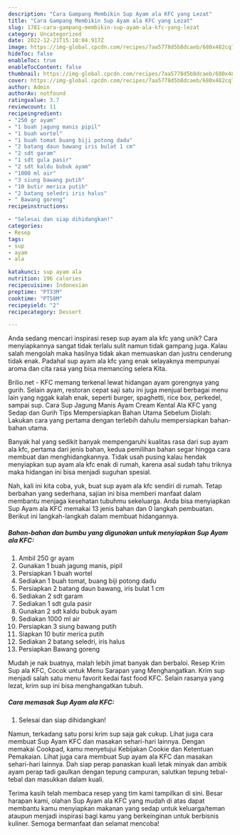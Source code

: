 ```yaml
---
description: "Cara Gampang Membikin Sup Ayam ala KFC yang Lezat"
title: "Cara Gampang Membikin Sup Ayam ala KFC yang Lezat"
slug: 1781-cara-gampang-membikin-sup-ayam-ala-kfc-yang-lezat
category: Uncategorized
date: 2022-12-21T15:10:04.917Z
image: https://img-global.cpcdn.com/recipes/7aa5778d5b8dcaeb/680x482cq70/sup-ayam-ala-kfc-foto-resep-utama.jpg
hideToc: false
enableToc: true
enableTocContent: false
thumbnail: https://img-global.cpcdn.com/recipes/7aa5778d5b8dcaeb/680x482cq70/sup-ayam-ala-kfc-foto-resep-utama.jpg
cover: https://img-global.cpcdn.com/recipes/7aa5778d5b8dcaeb/680x482cq70/sup-ayam-ala-kfc-foto-resep-utama.jpg
author: Admin
authorAv: notfound
ratingvalue: 3.7
reviewcount: 11
recipeingredient:
- "250 gr ayam"
- "1 buah jagung manis pipil"
- "1 buah wortel"
- "1 buah tomat buang biji potong dadu"
- "2 batang daun bawang iris bulat 1 cm"
- "2 sdt garam"
- "1 sdt gula pasir"
- "2 sdt kaldu bubuk ayam"
- "1000 ml air"
- "3 siung bawang putih"
- "10 butir merica putih"
- "2 batang seledri iris halus"
- " Bawang goreng"
recipeinstructions:

- "Selesai dan siap dihidangkan!"
categories:
- Resep
tags:
- sup
- ayam
- ala

katakunci: sup ayam ala 
nutrition: 196 calories
recipecuisine: Indonesian
preptime: "PT33M"
cooktime: "PT58M"
recipeyield: "2"
recipecategory: Dessert

---
```





Anda sedang mencari inspirasi resep sup ayam ala kfc yang unik? Cara menyiapkannya sangat tidak terlalu sulit namun tidak gampang juga. Kalau salah mengolah maka hasilnya tidak akan memuaskan dan justru cenderung tidak enak. Padahal sup ayam ala kfc yang enak selayaknya mempunyai aroma dan cita rasa yang bisa memancing selera Kita.





Brilio.net - KFC memang terkenal lewat hidangan ayam gorengnya yang gurih. Selain ayam, restoran cepat saji satu ini juga menjual berbagai menu lain yang nggak kalah enak, seperti burger, spaghetti, rice box, perkedel, sampai sup. Cara Sup Jagung Manis Ayam Cream Kental Ala KFC yang Sedap dan Gurih Tips Mempersiapkan Bahan Utama Sebelum Diolah: Lakukan cara yang pertama dengan terlebih dahulu mempersiapkan bahan-bahan utama.

Banyak hal yang sedikit banyak mempengaruhi kualitas rasa dari sup ayam ala kfc, pertama dari jenis bahan, kedua pemilihan bahan segar hingga cara membuat dan menghidangkannya. Tidak usah pusing kalau hendak menyiapkan sup ayam ala kfc enak di rumah, karena asal sudah tahu triknya maka hidangan ini bisa menjadi suguhan spesial.






Nah, kali ini kita coba, yuk, buat sup ayam ala kfc sendiri di rumah. Tetap berbahan yang sederhana, sajian ini bisa memberi manfaat dalam membantu menjaga kesehatan tubuhmu sekeluarga. Anda bisa menyiapkan Sup Ayam ala KFC memakai 13 jenis bahan dan 0 langkah pembuatan. Berikut ini langkah-langkah dalam membuat hidangannya.

<!--inarticleads1-->

##### Bahan-bahan dan bumbu yang digunakan untuk menyiapkan Sup Ayam ala KFC:

1. Ambil 250 gr ayam
1. Gunakan 1 buah jagung manis, pipil
1. Persiapkan 1 buah wortel
1. Sediakan 1 buah tomat, buang biji potong dadu
1. Persiapkan 2 batang daun bawang, iris bulat 1 cm
1. Sediakan 2 sdt garam
1. Sediakan 1 sdt gula pasir
1. Gunakan 2 sdt kaldu bubuk ayam
1. Sediakan 1000 ml air
1. Persiapkan 3 siung bawang putih
1. Siapkan 10 butir merica putih
1. Sediakan 2 batang seledri, iris halus
1. Persiapkan  Bawang goreng


Mudah je nak buatnya, malah lebih jimat banyak dan berbaloi. Resep Krim Sup ala KFC, Cocok untuk Menu Sarapan yang Menghangatkan. Krim sup menjadi salah satu menu favorit kedai fast food KFC. Selain rasanya yang lezat, krim sup ini bisa menghangatkan tubuh. 

<!--inarticleads2-->

##### Cara memasak Sup Ayam ala KFC:


1. Selesai dan siap dihidangkan!

Namun, terkadang satu porsi krim sup saja gak cukup. Lihat juga cara membuat Sup Ayam KFC dan masakan sehari-hari lainnya. Dengan memakai Cookpad, kamu menyetujui Kebijakan Cookie dan Ketentuan Pemakaian. Lihat juga cara membuat Sup ayam ala KFC dan masakan sehari-hari lainnya. Dah siap perap panaskan kuali letak minyak dan ambik ayam perap tadi gaulkan dengan tepung campuran, salutkan tepung tebal-tebal dan masukkan dalam kuali. 

Terima kasih telah membaca resep yang tim kami tampilkan di sini. Besar harapan kami, olahan Sup Ayam ala KFC yang mudah di atas dapat membantu kamu menyiapkan makanan yang sedap untuk keluarga/teman ataupun menjadi inspirasi bagi kamu yang berkeinginan untuk berbisnis kuliner. Semoga bermanfaat dan selamat mencoba!
